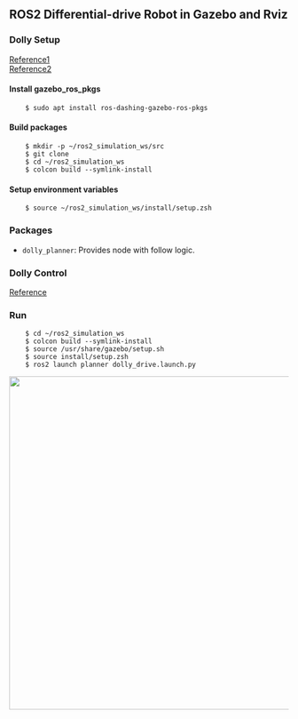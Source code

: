 ## ROS2 Differential-drive Robot in Gazebo and Rviz

### Dolly Setup

[Reference1](https://github.com/chapulina/dolly)  
[Reference2](https://www.youtube.com/watch?v=Gwbk6Qf_TqY&t=1528s)  

#### Install gazebo_ros_pkgs
        $ sudo apt install ros-dashing-gazebo-ros-pkgs  

#### Build packages

        $ mkdir -p ~/ros2_simulation_ws/src  
        $ git clone 
        $ cd ~/ros2_simulation_ws  
        $ colcon build --symlink-install  

#### Setup environment variables


        $ source ~/ros2_simulation_ws/install/setup.zsh
<!-- $ source ~/ros2_simulation_ws/install/local_setup.bash -->



### Packages

* `dolly_planner`: Provides node with follow logic.

### Dolly Control

[Reference](https://www.youtube.com/watch?v=qB4SaP3TZog&t=994s)


### Run

<!-- $ cp -r ~/ros2_simulation_ws/src/dolly/dolly_gazebo/models/casual_female/ /usr/share/gazebo/models -->
        $ cd ~/ros2_simulation_ws
        $ colcon build --symlink-install  
        $ source /usr/share/gazebo/setup.sh  
        $ source install/setup.zsh 
        $ ros2 launch planner dolly_drive.launch.py  

<img src="./images/demo.gif" width="600" >
